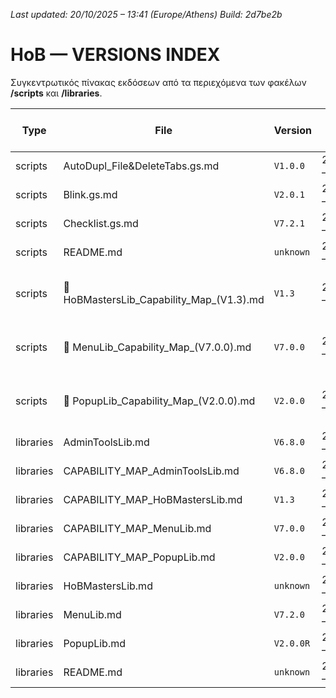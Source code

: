 *Last updated: 20/10/2025 – 13:41 (Europe/Athens)*
*Build: 2d7be2b*

# HoB — VERSIONS INDEX

Συγκεντρωτικός πίνακας εκδόσεων από τα περιεχόμενα των φακέλων **/scripts** και **/libraries**.

| Type | File | Version | Last change (Athens) | Build | Path |
|---|---|---|---|---|---|
| scripts | AutoDupl_File&DeleteTabs.gs.md | `V1.0.0` | 20/10/2025 – 13:35 | `b3421df` | [scripts/AutoDupl_File&DeleteTabs.gs.md](/scripts/AutoDupl_File&DeleteTabs.gs.md) |
| scripts | Blink.gs.md | `V2.0.1` | 20/10/2025 – 13:35 | `b3421df` | [scripts/Blink.gs.md](/scripts/Blink.gs.md) |
| scripts | Checklist.gs.md | `V7.2.1` | 20/10/2025 – 13:35 | `b3421df` | [scripts/Checklist.gs.md](/scripts/Checklist.gs.md) |
| scripts | README.md | `unknown` | 20/10/2025 – 13:35 | `b3421df` | [scripts/README.md](/scripts/README.md) |
| scripts | 🧩 HoBMastersLib_Capability_Map_(V1.3).md | `V1.3` | 20/10/2025 – 13:35 | `b3421df` | [scripts/🧩 HoBMastersLib_Capability_Map_(V1.3).md](/scripts/🧩 HoBMastersLib_Capability_Map_(V1.3).md) |
| scripts | 🧩 MenuLib_Capability_Map_(V7.0.0).md | `V7.0.0` | 20/10/2025 – 13:35 | `b3421df` | [scripts/🧩 MenuLib_Capability_Map_(V7.0.0).md](/scripts/🧩 MenuLib_Capability_Map_(V7.0.0).md) |
| scripts | 🧩 PopupLib_Capability_Map_(V2.0.0).md | `V2.0.0` | 20/10/2025 – 13:35 | `b3421df` | [scripts/🧩 PopupLib_Capability_Map_(V2.0.0).md](/scripts/🧩 PopupLib_Capability_Map_(V2.0.0).md) |
| libraries | AdminToolsLib.md | `V6.8.0` | 20/10/2025 – 13:35 | `b3421df` | [libraries/AdminToolsLib.md](/libraries/AdminToolsLib.md) |
| libraries | CAPABILITY_MAP_AdminToolsLib.md | `V6.8.0` | 20/10/2025 – 13:35 | `b3421df` | [libraries/CAPABILITY_MAP_AdminToolsLib.md](/libraries/CAPABILITY_MAP_AdminToolsLib.md) |
| libraries | CAPABILITY_MAP_HoBMastersLib.md | `V1.3` | 20/10/2025 – 13:41 | `2d7be2b` | [libraries/CAPABILITY_MAP_HoBMastersLib.md](/libraries/CAPABILITY_MAP_HoBMastersLib.md) |
| libraries | CAPABILITY_MAP_MenuLib.md | `V7.0.0` | 20/10/2025 – 13:41 | `2d7be2b` | [libraries/CAPABILITY_MAP_MenuLib.md](/libraries/CAPABILITY_MAP_MenuLib.md) |
| libraries | CAPABILITY_MAP_PopupLib.md | `V2.0.0` | 20/10/2025 – 13:41 | `2d7be2b` | [libraries/CAPABILITY_MAP_PopupLib.md](/libraries/CAPABILITY_MAP_PopupLib.md) |
| libraries | HoBMastersLib.md | `unknown` | 20/10/2025 – 13:35 | `b3421df` | [libraries/HoBMastersLib.md](/libraries/HoBMastersLib.md) |
| libraries | MenuLib.md | `V7.2.0` | 20/10/2025 – 13:35 | `b3421df` | [libraries/MenuLib.md](/libraries/MenuLib.md) |
| libraries | PopupLib.md | `V2.0.0R` | 20/10/2025 – 13:35 | `b3421df` | [libraries/PopupLib.md](/libraries/PopupLib.md) |
| libraries | README.md | `unknown` | 20/10/2025 – 13:35 | `b3421df` | [libraries/README.md](/libraries/README.md) |
